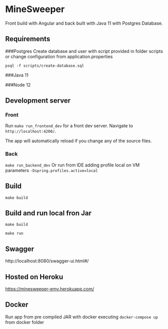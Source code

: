# MineSweeper

Front build with Angular and back built with Java 11 with Postgres Database.

## Requirements
###Postgres
Create database and user with script provided in folder scripts or change configuration from application.properties

`psql -f scripts/create-database.sql`

###Java 11

###Node 12


## Development server

### Front
Run `make run_frontend_dev` for a front dev server. Navigate to `http://localhost:4200/`. 

The app will automatically reload if you change any of the source files.

### Back

`make run_backend_dev` Or run from IDE adding profile local on VM parameters `-Dspring.profiles.active=local`


## Build

`make build`

## Build and run local fron Jar

`make build`

`make run`

## Swagger
http://localhost:8080/swagger-ui.html#/

## Hosted on Heroku
https://minesweeper-emv.herokuapp.com/

## Docker

Run app from pre compiled JAR with docker executing `docker-compose up` from docker folder
